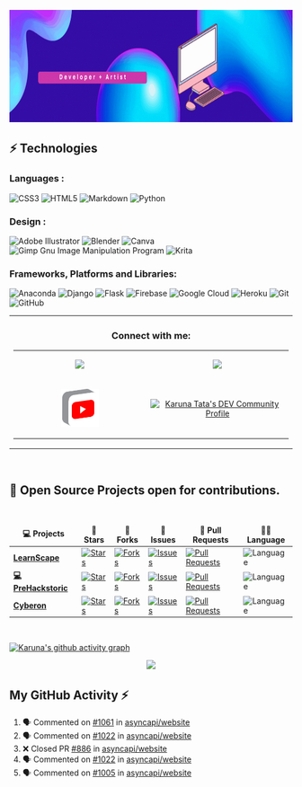 <p align="center">
  <img width="1000px" height="200px" src="readme.gif" alt="hello">
</p>

							 
## ⚡ Technologies

### Languages :
![CSS3](https://img.shields.io/badge/css3-%231572B6.svg?style=for-the-badge&logo=css3&logoColor=white)
![HTML5](https://img.shields.io/badge/html5-%23E34F26.svg?style=for-the-badge&logo=html5&logoColor=white)
![Markdown](https://img.shields.io/badge/markdown-%23000000.svg?style=for-the-badge&logo=markdown&logoColor=white)
![Python](https://img.shields.io/badge/python-3670A0?style=for-the-badge&logo=python&logoColor=ffdd54)

### Design :
![Adobe Illustrator](https://img.shields.io/badge/adobe%20illustrator-%23FF9A00.svg?style=for-the-badge&logo=adobe%20illustrator&logoColor=white)
![Blender](https://img.shields.io/badge/blender-%23F5792A.svg?style=for-the-badge&logo=blender&logoColor=white)
![Canva](https://img.shields.io/badge/Canva-%2300C4CC.svg?style=for-the-badge&logo=Canva&logoColor=white)
![Gimp Gnu Image Manipulation Program](https://img.shields.io/badge/Gimp-657D8B?style=for-the-badge&logo=gimp&logoColor=FFFFFF)
![Krita](https://img.shields.io/badge/Krita-203759?style=for-the-badge&logo=krita&logoColor=EEF37B)

### Frameworks, Platforms and Libraries:
![Anaconda](https://img.shields.io/badge/Anaconda-%2344A833.svg?style=for-the-badge&logo=anaconda&logoColor=white)
![Django](https://img.shields.io/badge/django-%23092E20.svg?style=for-the-badge&logo=django&logoColor=white)
![Flask](https://img.shields.io/badge/flask-%23000.svg?style=for-the-badge&logo=flask&logoColor=white)
![Firebase](https://img.shields.io/badge/firebase-%23039BE5.svg?style=for-the-badge&logo=firebase)
![Google Cloud](https://img.shields.io/badge/GoogleCloud-%234285F4.svg?style=for-the-badge&logo=google-cloud&logoColor=white)
![Heroku](https://img.shields.io/badge/heroku-%23430098.svg?style=for-the-badge&logo=heroku&logoColor=white)
![Git](https://img.shields.io/badge/git-%23F05033.svg?style=for-the-badge&logo=git&logoColor=white)
![GitHub](https://img.shields.io/badge/github-%23121011.svg?style=for-the-badge&logo=github&logoColor=white)

<table align="center" width="100%">
    </td>
    <td align="center">
      <h3>Connect with me:</h3>
      <table>
        <tr>
          <td align="left" width="300">
<p align="center">
            <a href="https://twitter.com/starlightknown">
              <img width="30%" src="https://cdn2.iconfinder.com/data/icons/social-media-2199/64/social_media_isometric_6-twitter-512.png" />
            </a>
</p>
          </td>
	  <td align="left" width="300">
<p align="center">
            <a href="https://www.linkedin.com/in/karuna-tata63/">
              <img width="30%"src="https://cdn2.iconfinder.com/data/icons/social-media-2199/64/social_media_isometric_14-linkedin-512.png" />
            </a>
</p>
          </td>    
        </tr>
	<tr>
          <td align="left" width="300">
<p align="center">
            <a href="https://www.youtube.com/channel/UCDOJcRyIWd2k2wFSfme5CVA">
              <img width="30%"src="iconfinder_social_media_isometric_2-youtube_3529652.png" />
            </a>
</p>
          </td>
	  <td align="left" width="300">
<p align="center">
            <a href="https://dev.to/starlightknown">
  <img src="https://d2fltix0v2e0sb.cloudfront.net/dev-badge.svg" alt="Karuna Tata's DEV Community Profile" width="30%">
</a>
      
</p>
          </td>  
	</tr>
      </table>
    </td>
  </tr>
</table>

<br />

 <h2>🥇 Open Source Projects open for contributions. </h2>


  <br />
  <table>
    <thead align="center">
      <tr border: none;>
        <td><b>💻 Projects</b></td>
        <td><b>🌟 Stars</b></td>
        <td><b>🍴 Forks</b></td>
        <td><b>🐛 Issues</b></td>
        <td><b>🔔 Pull Requests</b></td>
        <td><b>👨‍💻 Language</b></td>
      </tr>
    </thead>
    <tbody>
      <tr>
	<td><a href="https://github.com/starlightknown/LearnScape"><b> LearnScape </b></a></td>
        <td><a href="https://github.com/starlightknown/LearnScape/stargazers">
	<img alt="Stars" src="https://img.shields.io/github/stars/starlightknown/LearnScape?style=flat-square&labelColor=343b41"/>
	</a></td>
        <td><a href="https://github.com/starlightknown/LearnScape/network/members">
        <img alt="Forks" src="https://img.shields.io/github/forks/starlightknown/LearnScape?style=flat-square&labelColor=343b41"/>
	</a></td>
	<td><a href="https://github.com/starlightknown/LearnScape/issues">
	<img alt="Issues" src="https://img.shields.io/github/issues/starlightknown/LearnScape?style=flat-square"/>
	</a></td>
        <td><a href="https://github.com/starlightknown/LearnScape/pulls">
	<img alt="Pull Requests" src="https://img.shields.io/github/issues-pr/starlightknown/LearnScape?style=flat-square"/>
	</a></td>
        <td><img alt="Language" src="https://img.shields.io/github/languages/top/starlightknown/LearnScape?style=flat-square"/></td>
      </tr>
      <tr>
	<td><a href="https://github.com/starlightknown/Prehackstoric-Hack"><b>💻 PreHackstoric</b></a></td>
        <td><a href="https://github.com/starlightknown/Prehackstoric-Hack/stargazers">
	<img alt="Stars" src="https://img.shields.io/github/stars/starlightknown/Prehackstoric-Hack?style=flat-square&labelColor=343b41"/>
	</a></td>
        <td><a href="https://github.com/starlightknown/Prehackstoric-Hack/network/members">
	<img alt="Forks" src="https://img.shields.io/github/forks/starlightknown/Prehackstoric-Hack?style=flat-square&labelColor=343b41"/>
	</a></td>
        <td><a href="https://github.com/starlightknown/Prehackstoric-Hack/issues">
	<img alt="Issues" src="https://img.shields.io/github/issues/starlightknown/Prehackstoric-Hack?style=flat-square"/>
	</a></td>
        <td><a href="https://github.com/starlightknown/Prehackstoric-Hack/pulls">
	<img alt="Pull Requests" src="https://img.shields.io/github/issues-pr/starlightknown/Prehackstoric-Hack?style=flat-square"/>
	</a></td>
        <td><img alt="Language" src="https://img.shields.io/github/languages/top/starlightknown/Prehackstoric-Hack?label=Python&style=flat-square"/></td>
      <tr>
	<td><a href="https://github.com/starlightknown/Cyberon"><b> Cyberon </b></a></td>
        <td><a href="https://github.com/starlightknown/Cyberon/stargazers">
	<img alt="Stars" src="https://img.shields.io/github/stars/starlightknown/Cyberon?style=flat-square&labelColor=343b41"/>
	</a></td>
        <td><a href="https://github.com/starlightknown/Cyberon/network/members">
	<img alt="Forks" src="https://img.shields.io/github/forks/starlightknown/Cyberon?style=flat-square&labelColor=343b41"/>
	</a></td>
        <td><a href="https://github.com/starlightknown/Cyberon/issues">
	<img alt="Issues" src="https://img.shields.io/github/issues/starlightknown/Cyberon?style=flat-square"/>
	</a></td>
        <td><a href="https://github.com/starlightknown/Cyberon/pulls">
	<img alt="Pull Requests" src="https://img.shields.io/github/issues-pr/starlightknown/Cyberon?style=flat-square"/>
	</a></td>
        <td><img alt="Language" src="https://img.shields.io/github/languages/top/starlightknown/Cyberon?style=flat-square"/></td>
      </tr>
      
  </tbody>
  </table>

<br/>  

 [![Karuna's github activity graph](https://activity-graph.herokuapp.com/graph?username=starlightknown&theme=xcode)](https://git.io/starlightknown)
<p align="center">
	
  <img width="48%" src="https://github-readme-streak-stats.herokuapp.com/?user=starlightknown&theme=tokyonight" />
</p>


## My GitHub Activity ⚡
<!--START_SECTION:activity-->
1. 🗣 Commented on [#1061](https://github.com/asyncapi/website/issues/1061) in [asyncapi/website](https://github.com/asyncapi/website)
2. 🗣 Commented on [#1022](https://github.com/asyncapi/website/issues/1022) in [asyncapi/website](https://github.com/asyncapi/website)
3. ❌ Closed PR [#886](https://github.com/asyncapi/website/pull/886) in [asyncapi/website](https://github.com/asyncapi/website)
4. 🗣 Commented on [#1022](https://github.com/asyncapi/website/issues/1022) in [asyncapi/website](https://github.com/asyncapi/website)
5. 🗣 Commented on [#1005](https://github.com/asyncapi/website/issues/1005) in [asyncapi/website](https://github.com/asyncapi/website)
<!--END_SECTION:activity-->
